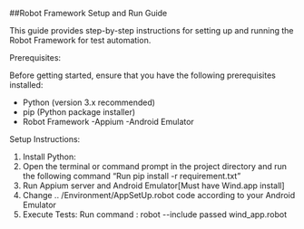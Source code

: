 ##Robot Framework Setup and Run Guide

This guide provides step-by-step instructions for setting up and running the Robot Framework for test automation.

 Prerequisites:

Before getting started, ensure that you have the following prerequisites installed:

- Python (version 3.x recommended)
- pip (Python package installer)
- Robot Framework
-Appium
-Android Emulator

 Setup Instructions:

1. Install Python:
2. Open the terminal or command prompt in the project directory  and run the following command “Run pip install -r requirement.txt”
3. Run Appium server and Android Emulator[Must have Wind.app install]
4. Change  .. /Environment/AppSetUp.robot code according to your Android Emulator
3. Execute Tests:
            Run command :  robot --include passed wind_app.robot
